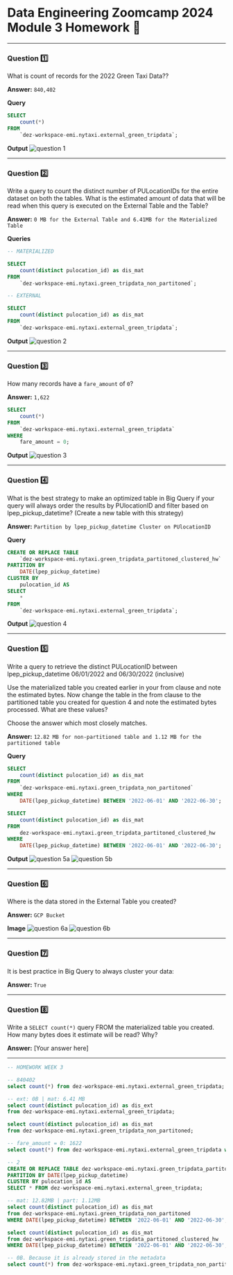 # Data Engineering Zoomcamp 2024 Module 3 Homework  📝

---

### Question 1️⃣
What is count of records for the 2022 Green Taxi Data??

**Answer:**
`840,402`

**Query**
``` sql
SELECT 
    count(*) 
FROM 
    `dez-workspace-emi.nytaxi.external_green_tripdata`;
```

**Output**
![question 1](../../assets/module_3/homework/1.png)

---

### Question 2️⃣
Write a query to count the distinct number of PULocationIDs for the entire dataset on both the tables.
What is the estimated amount of data that will be read when this query is executed on the External Table and the Table?

**Answer:**
`0 MB for the External Table and 6.41MB for the Materialized Table`

**Queries** 
``` sql 
-- MATERIALIZED

SELECT 
    count(distinct pulocation_id) as dis_mat 
FROM 
    `dez-workspace-emi.nytaxi.green_tripdata_non_partitoned`;

-- EXTERNAL

SELECT 
    count(distinct pulocation_id) as dis_mat 
FROM 
    `dez-workspace-emi.nytaxi.external_green_tripdata`;
```

**Output**
![question 2](../../assets/module_3/homework/2.png)

---

### Question 3️⃣
How many records have a `fare_amount` of `0`?

**Answer:**
`1,622`

``` sql
SELECT 
    count(*) 
FROM 
    `dez-workspace-emi.nytaxi.external_green_tripdata` 
WHERE 
    fare_amount = 0;
```

**Output**
![question 3](../../assets/module_3/homework/3.png)


---

### Question 4️⃣
What is the best strategy to make an optimized table in Big Query if your query will always order the results by PUlocationID and filter based on lpep_pickup_datetime? (Create a new table with this strategy)

**Answer:**
`Partition by lpep_pickup_datetime Cluster on PUlocationID`

**Query**
``` sql
CREATE OR REPLACE TABLE 
    `dez-workspace-emi.nytaxi.green_tripdata_partitoned_clustered_hw`
PARTITION BY 
    DATE(lpep_pickup_datetime)
CLUSTER BY 
    pulocation_id AS
SELECT 
    * 
FROM 
    `dez-workspace-emi.nytaxi.external_green_tripdata`;
```

**Output**
![question 4](../../assets/module_3/homework/4.png)


---

### Question 5️⃣
Write a query to retrieve the distinct PULocationID between lpep_pickup_datetime 06/01/2022 and 06/30/2022 (inclusive)

Use the materialized table you created earlier in your from clause and note the estimated bytes. Now change the table in the from clause to the partitioned table you created for question 4 and note the estimated bytes processed. What are these values?

Choose the answer which most closely matches.

**Answer:**
`12.82 MB for non-partitioned table and 1.12 MB for the partitioned table`

**Query**
``` sql
SELECT 
    count(distinct pulocation_id) as dis_mat
FROM
    `dez-workspace-emi.nytaxi.green_tripdata_non_partitoned`
WHERE 
    DATE(lpep_pickup_datetime) BETWEEN '2022-06-01' AND '2022-06-30';

SELECT 
    count(distinct pulocation_id) as dis_mat
FROM 
    dez-workspace-emi.nytaxi.green_tripdata_partitoned_clustered_hw
WHERE 
    DATE(lpep_pickup_datetime) BETWEEN '2022-06-01' AND '2022-06-30';
```

**Output**
![question 5a](../../assets/module_3/homework/5a.png)
![question 5b](../../assets/module_3/homework/5b.png)


---

### Question 6️⃣
Where is the data stored in the External Table you created?

**Answer:**
`GCP Bucket`

**Image**
![question 6a](../../assets/module_3/homework/6a.png)
![question 6b](../../assets/module_3/homework/6b.png)

---

### Question 7️⃣
It is best practice in Big Query to always cluster your data:

**Answer:**
`True`

---

### Question 8️⃣
Write a `SELECT count(*)` query FROM the materialized table you created. How many bytes does it estimate will be read? Why?

**Answer:**
[Your answer here]

---


``` sql
-- HOMEWORK WEEK 3

-- 840402
select count(*) from dez-workspace-emi.nytaxi.external_green_tripdata;

-- ext: 0B | mat: 6.41 MB
select count(distinct pulocation_id) as dis_ext
from dez-workspace-emi.nytaxi.external_green_tripdata;

select count(distinct pulocation_id) as dis_mat
from dez-workspace-emi.nytaxi.green_tripdata_non_partitoned;

-- fare_amount = 0: 1622
select count(*) from dez-workspace-emi.nytaxi.external_green_tripdata where fare_amount = 0;

-- 2
CREATE OR REPLACE TABLE dez-workspace-emi.nytaxi.green_tripdata_partitoned_clustered_hw
PARTITION BY DATE(lpep_pickup_datetime)
CLUSTER BY pulocation_id AS
SELECT * FROM dez-workspace-emi.nytaxi.external_green_tripdata;

-- mat: 12.82MB | part: 1.12MB
select count(distinct pulocation_id) as dis_mat
from dez-workspace-emi.nytaxi.green_tripdata_non_partitoned
WHERE DATE(lpep_pickup_datetime) BETWEEN '2022-06-01' AND '2022-06-30';

select count(distinct pulocation_id) as dis_mat
from dez-workspace-emi.nytaxi.green_tripdata_partitoned_clustered_hw
WHERE DATE(lpep_pickup_datetime) BETWEEN '2022-06-01' AND '2022-06-30';

-- 0B. Because it is already stored in the metadata
select count(*) from dez-workspace-emi.nytaxi.green_tripdata_non_partitoned;
```
